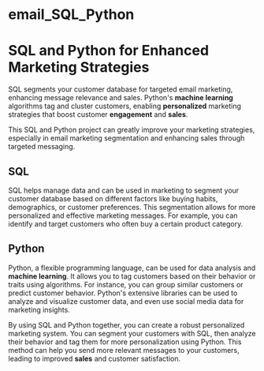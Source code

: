 # email_SQL_Python
# SQL and Python for Enhanced Marketing Strategies

SQL segments your customer database for targeted email marketing, enhancing message relevance and sales. Python's **machine learning** algorithms tag and cluster customers, enabling **personalized** marketing strategies that boost customer **engagement** and **sales**.

This SQL and Python project can greatly improve your marketing strategies, especially in email marketing segmentation and enhancing sales through targeted messaging.

## SQL
SQL helps manage data and can be used in marketing to segment your customer database based on different factors like buying habits, demographics, or customer preferences. This segmentation allows for more personalized and effective marketing messages. For example, you can identify and target customers who often buy a certain product category.

## Python
Python, a flexible programming language, can be used for data analysis and **machine learning**. It allows you to tag customers based on their behavior or traits using algorithms. For instance, you can group similar customers or predict customer behavior. Python's extensive libraries can be used to analyze and visualize customer data, and even use social media data for marketing insights.

By using SQL and Python together, you can create a robust personalized marketing system. You can segment your customers with SQL, then analyze their behavior and tag them for more personalization using Python. This method can help you send more relevant messages to your customers, leading to improved **sales** and customer satisfaction.

